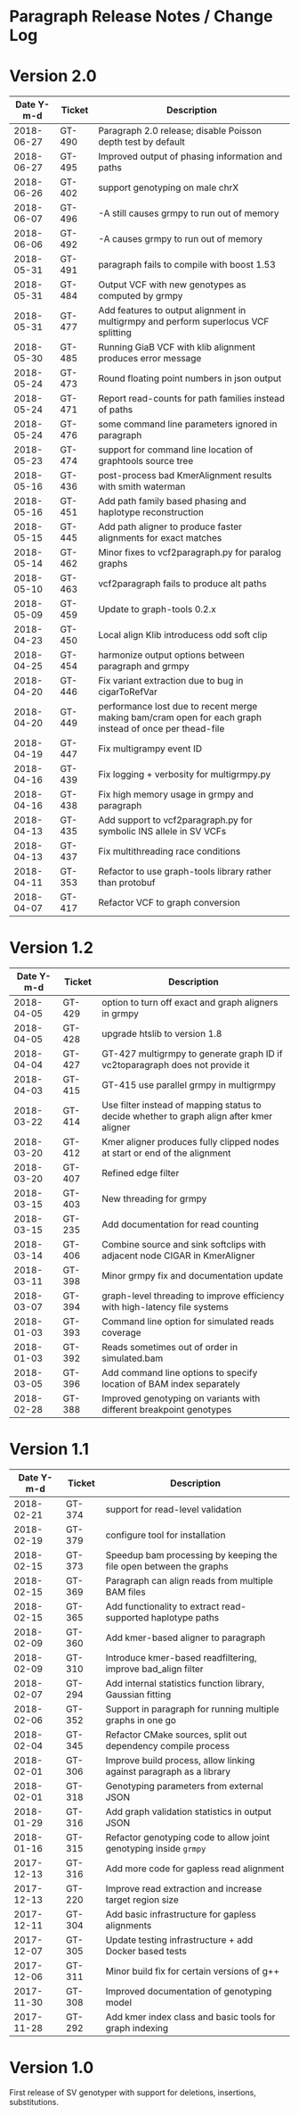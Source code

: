 # Paragraph Release Notes / Change Log

# Version 2.0

| Date Y-m-d | Ticket  | Description                                                          |
|------------|---------|----------------------------------------------------------------------|
| 2018-06-27 | GT-490  | Paragraph 2.0 release; disable Poisson depth test by default         |
| 2018-06-27 | GT-495  | Improved output of phasing information and paths                     |
| 2018-06-26 | GT-402  | support genotyping on male chrX                                      |
| 2018-06-07 | GT-496  | -A still causes grmpy to run out of memory                           |
| 2018-06-06 | GT-492  | -A causes grmpy to run out of memory                                 |
| 2018-05-31 | GT-491  | paragraph fails to compile with boost 1.53                           |
| 2018-05-31 | GT-484  | Output VCF with new genotypes as computed by grmpy                   |
| 2018-05-31 | GT-477  | Add features to output alignment in multigrmpy and perform superlocus VCF splitting |
| 2018-05-30 | GT-485  | Running GiaB VCF with klib alignment produces error message          |
| 2018-05-24 | GT-473  | Round floating point numbers in json output                          |
| 2018-05-24 | GT-471  | Report read-counts for path families instead of paths                |
| 2018-05-24 | GT-476  | some command line parameters ignored in paragraph                    |
| 2018-05-23 | GT-474  | support for command line location of graphtools source tree          |
| 2018-05-16 | GT-436  | post-process bad KmerAlignment results with smith waterman           |
| 2018-05-16 | GT-451  | Add path family based phasing and haplotype reconstruction           |
| 2018-05-15 | GT-445  | Add path aligner to produce faster alignments for exact matches      |
| 2018-05-14 | GT-462  | Minor fixes to vcf2paragraph.py for paralog graphs                   |
| 2018-05-10 | GT-463  | vcf2paragraph fails to produce alt paths                             |
| 2018-05-09 | GT-459  | Update to graph-tools 0.2.x                                          |
| 2018-04-23 | GT-450  | Local align Klib introducess odd soft clip                           |
| 2018-04-25 | GT-454  | harmonize output options between paragraph and grmpy                 |
| 2018-04-20 | GT-446  | Fix variant extraction due to bug in cigarToRefVar                   |
| 2018-04-20 | GT-449  | performance lost due to recent merge making bam/cram open for each graph instead of once per thead-file |
| 2018-04-19 | GT-447  | Fix multigrampy event ID                                             |
| 2018-04-16 | GT-439  | Fix logging + verbosity for multigrmpy.py                            |
| 2018-04-16 | GT-438  | Fix high memory usage in grmpy and paragraph                         |
| 2018-04-13 | GT-435  | Add support to vcf2paragraph.py for symbolic INS allele in SV VCFs   |
| 2018-04-13 | GT-437  | Fix multithreading race conditions                                   |
| 2018-04-11 | GT-353  | Refactor to use graph-tools library rather than protobuf             |
| 2018-04-07 | GT-417  | Refactor VCF to graph conversion                                     |

# Version 1.2

| Date Y-m-d | Ticket  | Description                                                          |
|------------|---------|----------------------------------------------------------------------|
| 2018-04-05 | GT-429  | option to turn off exact and graph aligners in grmpy                 |
| 2018-04-05 | GT-428  | upgrade htslib to version 1.8                                        |
| 2018-04-04 | GT-427  | GT-427 multigrmpy to generate graph ID if vc2toparagraph does not provide it|
| 2018-04-03 | GT-415  | GT-415 use parallel grmpy in multigrmpy                              |
| 2018-03-22 | GT-414  | Use filter instead of mapping status to decide whether to graph align after kmer aligner|
| 2018-03-20 | GT-412  | Kmer aligner produces fully clipped nodes at start or end of the alignment|
| 2018-03-20 | GT-407  | Refined edge filter                                                  |
| 2018-03-15 | GT-403  | New threading for grmpy                                              |
| 2018-03-15 | GT-235  | Add documentation for read counting                                  |
| 2018-03-14 | GT-406  | Combine source and sink softclips with adjacent node CIGAR in KmerAligner|
| 2018-03-11 | GT-398  | Minor grmpy fix and documentation update                             |
| 2018-03-07 | GT-394  | graph-level threading to improve efficiency with high-latency file systems|
| 2018-01-03 | GT-393  | Command line option for simulated reads coverage                     |
| 2018-01-03 | GT-392  | Reads sometimes out of order in simulated.bam                        |
| 2018-03-05 | GT-396  | Add command line options to specify location of BAM index separately |
| 2018-02-28 | GT-388  | Improved genotyping on variants with different breakpoint genotypes  |


# Version 1.1

| Date Y-m-d | Ticket  | Description                                                          |
|------------|---------|----------------------------------------------------------------------|
| 2018-02-21 | GT-374  | support for read-level validation                                    |
| 2018-02-19 | GT-379  | configure tool for installation                                      |
| 2018-02-15 | GT-373  | Speedup bam processing by keeping the file open between the graphs   |
| 2018-02-15 | GT-369  | Paragraph can align reads from multiple BAM files                    |
| 2018-02-15 | GT-365  | Add functionality to extract read-supported haplotype paths          |
| 2018-02-09 | GT-360  | Add kmer-based aligner to paragraph                                  |
| 2018-02-09 | GT-310  | Introduce kmer-based readfiltering, improve bad_align filter         |
| 2018-02-07 | GT-294  | Add internal statistics function library, Gaussian fitting           |
| 2018-02-06 | GT-352  | Support in paragraph for running multiple graphs in one go           |
| 2018-02-04 | GT-345  | Refactor CMake sources, split out dependency compile process         |
| 2018-02-01 | GT-306  | Improve build process, allow linking against paragraph as a library  |
| 2018-02-01 | GT-318  | Genotyping parameters from external JSON                             |
| 2018-01-29 | GT-316  | Add graph validation statistics in output JSON                       |
| 2018-01-16 | GT-315  | Refactor genotyping code to allow joint genotyping inside `grmpy`    |
| 2017-12-13 | GT-316  | Add more code for gapless read alignment                             |
| 2017-12-13 | GT-220  | Improve read extraction and increase target region size              |
| 2017-12-11 | GT-304  | Add basic infrastructure for gapless alignments                      |
| 2017-12-07 | GT-305  | Update testing infrastructure + add Docker based tests               |
| 2017-12-06 | GT-311  | Minor build fix for certain versions of g++                          |
| 2017-11-30 | GT-308  | Improved documentation of genotyping model                           |
| 2017-11-28 | GT-292  | Add kmer index class and basic tools for graph indexing              |

# Version 1.0

First release of SV genotyper with support for deletions, insertions, substitutions.
